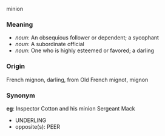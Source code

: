 minion
### Meaning
+ _noun_: An obsequious follower or dependent; a sycophant
+ _noun_: A subordinate official
+ _noun_: One who is highly esteemed or favored; a darling

### Origin

French mignon, darling, from Old French mignot, mignon

### Synonym

__eg__: Inspector Cotton and his minion Sergeant Mack

+ UNDERLING
+ opposite(s): PEER


